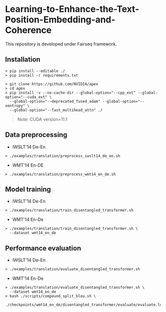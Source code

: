 # Learning-to-Enhance-the-Text-Position-Embedding-and-Coherence
This repository is developed under Fairseq framework.

## Installation
```
> pip install --editable ./ 
> pip install -r requirements.txt
```
```
> git clone https://github.com/NVIDIA/apex
> cd apex
> pip install -v --no-cache-dir --global-option="--cpp_ext" --global-option="--cuda_ext" \
  --global-option="--deprecated_fused_adam" --global-option="--xentropy" \
  --global-option="--fast_multihead_attn" ./
```

> Note: CUDA version=11.1

## Data preprocessing
* IWSLT'14 De-En
```
> ./examples/translation/preprocess_iwslt14_de_en.sh
```
* WMT'14 En-DE
```
> ./examples/translation/preprocess_wmt14_en_de.sh
```

## Model training
* IWSLT'14 De-En
```
> ./examples/translation/train_disentangled_transformer.sh
```
* WMT'14 En-De
```
> ./examples/translation/train_disentangled_transformer.sh \
  --dataset wmt14_en_de
```

## Performance evaluation
* IWSLT'14 De-En
```
> ./examples/translation/evaluate_disentangled_transformer.sh
```
* WMT'14 En-De
```
> ./examples/translation/evaluate_disentangled_transformer.sh \
  --dataset wmt14_en_de
> bash ./scripts/compound_split_bleu.sh \
  ./checkpoints/wmt14_en_de/disentangled_transformer/evaluate/evaluate.log
```

